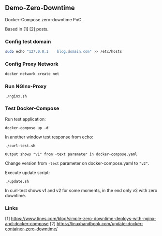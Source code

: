 ## Demo-Zero-Downtime

Docker-Compose zero-downtime PoC.

Based in [1] [2] posts.

### Config test domain

```bash
sudo echo "127.0.0.1	blog.domain.com" >> /etc/hosts
```

### Config Proxy Network

```bash
docker network create net
```

### Run NGInx-Proxy

```
./nginx.sh
```

### Test Docker-Compose 

Run test application:
```
docker-compose up -d
```

In another window test response from echo:
```
./curl-test.sh
```
`Output shows "v1" from -text parameter in docker-compose.yaml`

Change version from `-text` parameter on docker-compose.yaml to `"v2"`.

Execute update script:
```
./update.sh
```

In curl-test shows v1 and v2 for some moments, in the end only v2 with zero downtime.

### Links

[1] https://www.tines.com/blog/simple-zero-downtime-deploys-with-nginx-and-docker-compose
[2] https://linuxhandbook.com/update-docker-container-zero-downtime/

